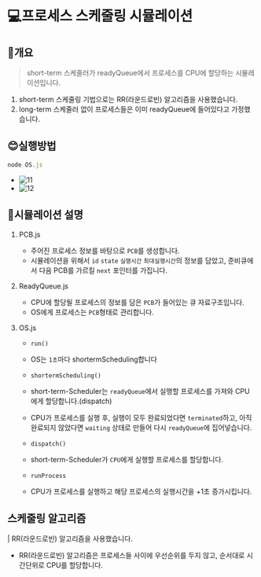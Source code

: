 # 💻프로세스 스케줄링 시뮬레이션

## 🙂개요

> short-term 스케줄러가 readyQueue에서 프로세스를 CPU에 할당하는 시뮬레이션입니다.

1. short-term 스케줄링 기법으로는 RR(라운드로빈) 알고리즘을 사용했습니다.
2. long-term 스케줄러 없이 프로세스들은 이미 readyQueue에 들어있다고 가정했습니다.

## 😊실행방법

```js
node OS.js
```

- ![11](https://user-images.githubusercontent.com/50866506/128592075-2934788c-dea6-4fbe-83aa-d5e786729d62.JPG)
- ![12](https://user-images.githubusercontent.com/50866506/128592070-23f56785-97c3-416f-8d7e-ba4fc1a301bb.JPG)

## 📗시뮬레이션 설명

1. PCB.js

   - 주어진 프로세스 정보를 바탕으로 `PCB`를 생성합니다.
   - 시뮬레이션을 위해서 `id` `state` `실행시간` `최대실행시간`의 정보를 담았고, 준비큐에서 다음 PCB를 가르킬 `next` 포인터를 가집니다.

2. ReadyQueue.js

   - CPU에 할당될 프로세스의 정보를 담은 `PCB`가 들어있는 큐 자료구조입니다.
   - OS에게 프로세스는 `PCB`형태로 관리합니다.

3. OS.js

   - `run()`

   - OS는 `1초`마다 shortermScheduling합니다

   - `shortermScheduling()`
   - short-term-Scheduler는 `readyQueue`에서 실행할 프로세스를 가져와 CPU에게 할당합니다.(dispatch)
   - CPU가 프로세스를 실행 후, 실행이 모두 완료되었다면 `terminated`하고, 아직 완료되지 않았다면 `waiting` 상태로 만들어 다시 `readyQueue`에 집어넣습니다.
   - `dispatch()`

   - short-term-Scheduler가 `CPU`에게 실행할 프로세스를 할당합니다.

   - `runProcess`
   - CPU가 프로세스를 실행하고 해당 프로세스의 실행시간을 +1초 증가시킵니다.

## 스케줄링 알고리즘

| RR(라운드로빈) 알고리즘을 사용했습니다.

- RR(라운드로빈) 알고리즘은 프로세스들 사이에 우선순위를 두지 않고, 순서대로 시간단위로 CPU를 할당합니다.
